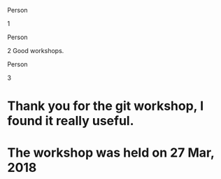 Person

1



Person

2
Good workshops.

Person

3
# Thank you for the git workshop, I found it really useful.
# The workshop was held on 27 Mar, 2018

